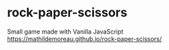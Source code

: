 # rock-paper-scissors
Small game made with Vanilla JavaScript
https://mathildemoreau.github.io/rock-paper-scissors/
